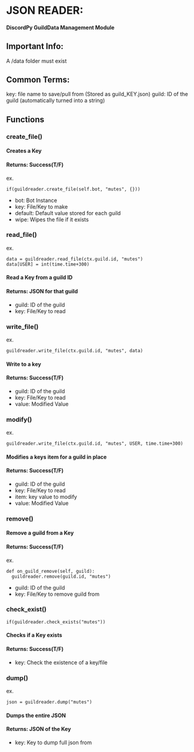 # JSON READER:
#### DiscordPy GuildData Management Module

## Important Info:

A /data folder must exist

## Common Terms:

key: file name to save/pull from (Stored as guild_KEY.json)
guild: ID of the guild (automatically turned into a string)

## Functions

### create_file()

#### Creates a Key
#### Returns: Success(T/F)

ex.
```
if(guildreader.create_file(self.bot, "mutes", {}))
```

* bot: Bot Instance
* key: File/Key to make
* default: Default value stored for each guild
* wipe: Wipes the file if it exists

### read_file()

ex.
```
data = guildreader.read_file(ctx.guild.id, "mutes")
data[USER] = int(time.time+300)
```

#### Read a Key from a guild ID
#### Returns: JSON for that guild

* guild: ID of the guild
* key: File/Key to read

### write_file()

ex.
```
guildreader.write_file(ctx.guild.id, "mutes", data)
```

#### Write to a key
#### Returns: Success(T/F)

* guild: ID of the guild
* key: File/Key to read
* value: Modified Value

### modify()

ex.
```
guildreader.write_file(ctx.guild.id, "mutes", USER, time.time+300)
```

#### Modifies a keys item for a guild in place
#### Returns: Success(T/F)

* guild: ID of the guild
* key: File/Key to read
* item: key value to modify
* value: Modified Value

### remove()

#### Remove a guild from a Key
#### Returns: Success(T/F)

ex.
```
def on_guild_remove(self, guild):
  guildreader.remove(guild.id, "mutes")
```

* guild: ID of the guild
* key: File/Key to remove guild from

### check_exist()

```
if(guildreader.check_exists("mutes"))
```

#### Checks if a Key exists
#### Returns: Success(T/F)

* key: Check the existence of a key/file

### dump()

ex.
```
json = guildreader.dump("mutes")
```

#### Dumps the entire JSON
#### Returns: JSON of the Key

* key: Key to dump full json from
